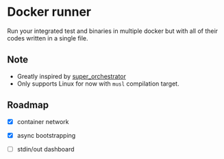 # Docker runner 

Run your integrated test and binaries in multiple docker but with all of their codes written in a single file.

## Note

- Greatly inspired by [super_orchestrator](https://github.com/AaronKutch/super_orchestrator)
- Only supports Linux for now with `musl` compilation target.


## Roadmap
- [x] container network
- [x] async bootstrapping
- [ ] stdin/out dashboard 


